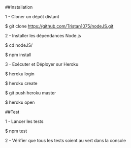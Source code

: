 ##Installation

1 - Cloner un dépôt distant

$ git clone https://github.com/Tristan1075/nodeJS.git

2 - Installer les dépendances Node.js

$ cd nodeJS/

$ npm install

3 - Exécuter et Déployer sur Heroku

$ heroku login

$ heroku create

$ git push heroku master

$ heroku open

##Test

1 -  Lancer les tests

$ npm test

2 - Vérifier que tous les tests soient au vert dans la console